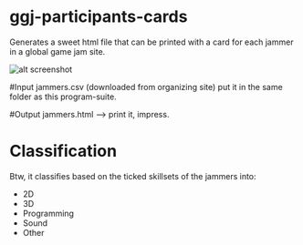 # ggj-participants-cards

Generates a sweet html file that can be printed with a card for each jammer in a global game jam site.

![alt screenshot](https://raw.github.com/technocake/ggj-participants-cards/master/screenshot.png)

#Input
  jammers.csv (downloaded from organizing site)
  put it in the same folder as this program-suite.

#Output
 jammers.html --> print it, impress.
 
 
# Classification
Btw, it classifies based on the ticked skillsets of the jammers into:

 * 2D
 * 3D
 * Programming
 * Sound
 * Other
 

